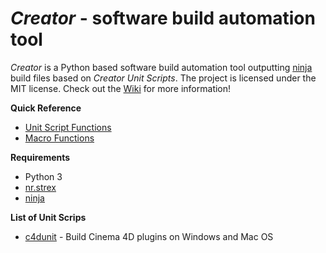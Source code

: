 *Creator* - software build automation tool
==========================================

*Creator* is a Python based software build automation tool outputting
[ninja][] build files based on *Creator Unit Scripts*. The project is
licensed under the MIT license. Check out the [Wiki][] for more information!

__Quick Reference__

- [Unit Script Functions](https://github.com/NiklasRosenstein/creator/wiki/Units#unit-script-built-ins)
- [Macro Functions](https://github.com/NiklasRosenstein/creator/wiki/Macros#functions)

__Requirements__

- Python 3
- [nr.strex][]
- [ninja][]

__List of Unit Scrips__

- [c4dunit](https://github.com/NiklasRosenstein/c4dunit) - Build
  Cinema 4D plugins on Windows and Mac OS

[ninja]: https://github.com/martine/ninja
[nr.strex]: https://github.com/NiklasRosenstein/nr.strex
[Wiki]: https://github.com/NiklasRosenstein/py-creator/wiki
